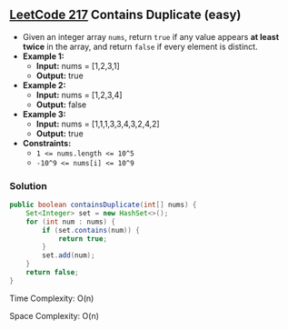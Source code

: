 ## [LeetCode 217](https://leetcode.com/problems/contains-duplicate/) Contains Duplicate (easy)

- Given an integer array `nums`, return `true` if any value appears **at least twice** in the array, and return `false` if every element is distinct.
- **Example 1:**
    - **Input:** nums = [1,2,3,1]
    - **Output:** true
- **Example 2:**
    - **Input:** nums = [1,2,3,4]
    - **Output:** false
- **Example 3:**
    - **Input:** nums = [1,1,1,3,3,4,3,2,4,2]
    - **Output:** true
- **Constraints:**
    -   `1 <= nums.length <= 10^5`
    -   `-10^9 <= nums[i] <= 10^9`

### Solution

```java
public boolean containsDuplicate(int[] nums) {
    Set<Integer> set = new HashSet<>();
    for (int num : nums) {
        if (set.contains(num)) {
            return true;
        }
        set.add(num);
    }
    return false;
}
```

Time Complexity: O(n)

Space Complexity: O(n)